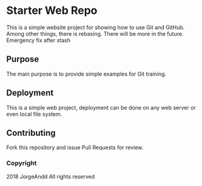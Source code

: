 # Starter Web Repo

This is a simple website project for showing how to use Git and GitHub.
Among other things, there is rebasing. There will be more in the future.
Emergency fix after stash

## Purpose

The main purpose is to provide simple examples for Git training.

## Deployment

This is a simple web project, deployment can be done on any web server or even local file system.

## Contributing

Fork this repository and issue Pull Requests for review.

### Copyright

2018 JorgeAndd
All rights reserved